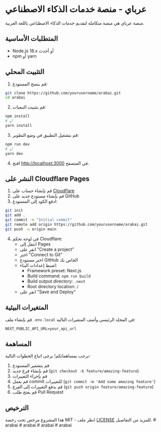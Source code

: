 # عرباي - منصة خدمات الذكاء الاصطناعي

منصة عرباي هي منصة متكاملة لتقديم خدمات الذكاء الاصطناعي باللغة العربية.

## المتطلبات الأساسية

- Node.js 18.x أو أحدث
- npm أو yarn

## التثبيت المحلي

1. قم بنسخ المستودع:
```bash
git clone https://github.com/yourusername/arabai.git
cd arabai
```

2. قم بتثبيت التبعيات:
```bash
npm install
# أو
yarn install
```

3. قم بتشغيل التطبيق في وضع التطوير:
```bash
npm run dev
# أو
yarn dev
```

4. افتح [http://localhost:3000](http://localhost:3000) في المتصفح.

## النشر على Cloudflare Pages

1. قم بإنشاء حساب على [Cloudflare](https://dash.cloudflare.com/sign-up)
2. قم بإنشاء مستودع جديد على GitHub
3. ادفع الكود إلى المستودع:
```bash
git init
git add .
git commit -m "Initial commit"
git remote add origin https://github.com/yourusername/arabai.git
git push -u origin main
```
4. في لوحة تحكم Cloudflare:
   - انتقل إلى Pages
   - انقر على "Create a project"
   - اختر "Connect to Git"
   - اختر مستودع GitHub الخاص بك
   - اضبط إعدادات البناء:
     - Framework preset: Next.js
     - Build command: `npm run build`
     - Build output directory: `.next`
     - Root directory location: `/`
   - انقر على "Save and Deploy"

## المتغيرات البيئية

قم بإنشاء ملف `.env.local` في المجلد الرئيسي وأضف المتغيرات التالية:

```env
NEXT_PUBLIC_API_URL=your_api_url
```

## المساهمة

نرحب بمساهماتكم! يرجى اتباع الخطوات التالية:

1. قم بتشعير المستودع
2. قم بإنشاء فرع جديد (`git checkout -b feature/amazing-feature`)
3. قم بإجراء التغييرات
4. قم بعمل commit للتغييرات (`git commit -m 'Add some amazing feature'`)
5. قم بدفع التغييرات إلى الفرع (`git push origin feature/amazing-feature`)
6. قم بفتح طلب Pull Request

## الترخيص

هذا المشروع مرخص تحت رخصة MIT - انظر ملف [LICENSE](LICENSE) للمزيد من التفاصيل.
#   a r a b a i  
 #   a r a b a i  
 #   a r a b a i  
 #   a r a b a i  
 